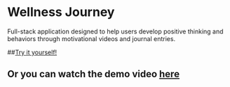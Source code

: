 # **Wellness Journey** 

Full-stack application designed to help users develop positive thinking and behaviors through motivational videos and journal entries. 

##[Try it yourself!](https://wellnessjourney.herokuapp.com/login)

## Or you can watch the demo video [here](https://drive.google.com/open?id=1ExAZnj3ux8Jlw_v4RgjcsbtbUZCoo-ng)
